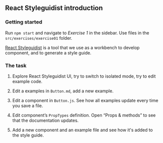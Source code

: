 ## React Styleguidist introduction

### Getting started

Run `npm start` and navigate to _Exercise 1_ in the sidebar. Use files in the `src/exercises/exercise01` folder.

[React Styleguidist](https://react-styleguidist.js.org/) is a tool that we use as a workbench to develop component, and to generate a style guide.

### The task

1.  Explore React Styleguidist UI, try to switch to isolated mode, try to edit example code.

2.  Edit a examples in `Button.md`, add a new example.

3.  Edit a component in `Button.js`. See how all examples update every time you save a file.

4.  Edit component’s `PropTypes` definition. Open “Props & methods” to see that the documentation updates.

5.  Add a new component and an example file and see how it's added to the style guide.
